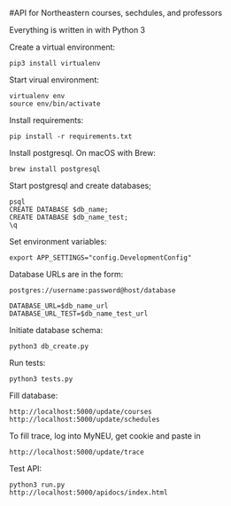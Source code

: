 #API for Northeastern courses, sechdules, and professors

Everything is written in with Python 3

Create a virtual environment:

    pip3 install virtualenv

Start virual environment:

    virtualenv env
    source env/bin/activate
    
Install requirements:

    pip install -r requirements.txt
    
Install postgresql. On macOS with Brew:

    brew install postgresql
    
Start postgresql and create databases;

    psql
    CREATE DATABASE $db_name;
    CREATE DATABASE $db_name_test;
    \q
    
Set environment variables:

    export APP_SETTINGS="config.DevelopmentConfig"
    
Database URLs are in the form:

    postgres://username:password@host/database
    
    DATABASE_URL=$db_name_url
    DATABASE_URL_TEST=$db_name_test_url

Initiate database schema:

    python3 db_create.py
    
Run tests:

    python3 tests.py
    
Fill database:

    http://localhost:5000/update/courses
    http://localhost:5000/update/schedules
    
To fill trace, log into MyNEU, get cookie and paste in

    http://localhost:5000/update/trace

Test API:

    python3 run.py
    http://localhost:5000/apidocs/index.html

    
    
